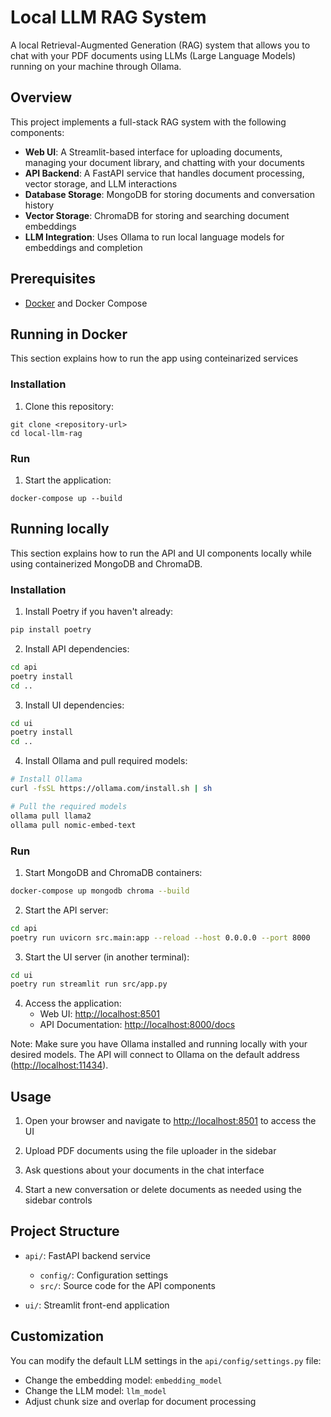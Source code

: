 # Local LLM RAG System

A local Retrieval-Augmented Generation (RAG) system that allows you to chat with your PDF documents using LLMs (Large Language Models) running on your machine through Ollama.

## Overview

This project implements a full-stack RAG system with the following components:

- **Web UI**: A Streamlit-based interface for uploading documents, managing your document library, and chatting with your documents
- **API Backend**: A FastAPI service that handles document processing, vector storage, and LLM interactions
- **Database Storage**: MongoDB for storing documents and conversation history
- **Vector Storage**: ChromaDB for storing and searching document embeddings
- **LLM Integration**: Uses Ollama to run local language models for embeddings and completion

## Prerequisites

- [Docker](https://www.docker.com/get-started) and Docker Compose

## Running in Docker

This section explains how to run the app using conteinarized services

### Installation

1. Clone this repository:

```
git clone <repository-url>
cd local-llm-rag
```

### Run

1. Start the application:

```
docker-compose up --build
```

## Running locally

This section explains how to run the API and UI components locally while using containerized MongoDB and ChromaDB.

### Installation

1. Install Poetry if you haven't already:

```bash
pip install poetry
```

2. Install API dependencies:

```bash
cd api
poetry install
cd ..
```

3. Install UI dependencies:

```bash
cd ui
poetry install
cd ..
```

4. Install Ollama and pull required models:

```bash
# Install Ollama
curl -fsSL https://ollama.com/install.sh | sh

# Pull the required models
ollama pull llama2
ollama pull nomic-embed-text
```

### Run

1. Start MongoDB and ChromaDB containers:

```bash
docker-compose up mongodb chroma --build
```

2. Start the API server:

```bash
cd api
poetry run uvicorn src.main:app --reload --host 0.0.0.0 --port 8000
```

3. Start the UI server (in another terminal):

```bash
cd ui
poetry run streamlit run src/app.py
```

4. Access the application:
   - Web UI: <http://localhost:8501>
   - API Documentation: <http://localhost:8000/docs>

Note: Make sure you have Ollama installed and running locally with your desired models. The API will connect to Ollama on the default address (<http://localhost:11434>).

## Usage

1. Open your browser and navigate to <http://localhost:8501> to access the UI

2. Upload PDF documents using the file uploader in the sidebar

3. Ask questions about your documents in the chat interface

4. Start a new conversation or delete documents as needed using the sidebar controls

## Project Structure

- `api/`: FastAPI backend service

  - `config/`: Configuration settings
  - `src/`: Source code for the API components

- `ui/`: Streamlit front-end application

## Customization

You can modify the default LLM settings in the `api/config/settings.py` file:

- Change the embedding model: `embedding_model`
- Change the LLM model: `llm_model`
- Adjust chunk size and overlap for document processing
